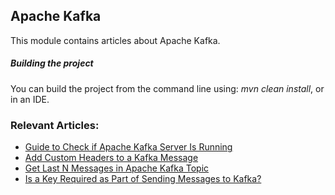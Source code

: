 ## Apache Kafka

This module contains articles about Apache Kafka.

##### Building the project
You can build the project from the command line using: *mvn clean install*, or in an IDE.

### Relevant Articles:
- [Guide to Check if Apache Kafka Server Is Running](https://www.baeldung.com/apache-kafka-check-server-is-running)
- [Add Custom Headers to a Kafka Message](https://www.baeldung.com/java-kafka-custom-headers)
- [Get Last N Messages in Apache Kafka Topic](https://www.baeldung.com/java-apache-kafka-get-last-n-messages)
- [Is a Key Required as Part of Sending Messages to Kafka?](https://www.baeldung.com/java-kafka-message-key)

